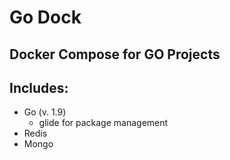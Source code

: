 # Go Dock
## Docker Compose for GO Projects

Includes:
------
  * Go (v. 1.9)
    * glide for package management
  * Redis
  * Mongo

